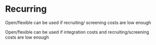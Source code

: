 # Recurring

Open/flexible can be used if recruiting/ screening costs are low enough

Open/flexible can be used if integration costs and recruiting/screening costs are low enough